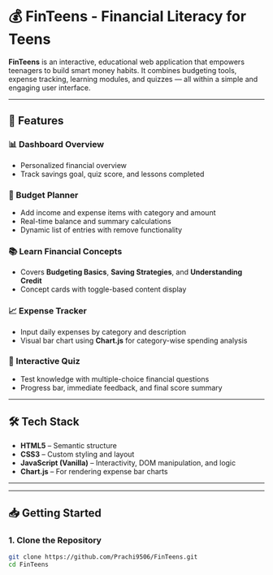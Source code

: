 # 💰 FinTeens - Financial Literacy for Teens

**FinTeens** is an interactive, educational web application that empowers teenagers to build smart money habits. It combines budgeting tools, expense tracking, learning modules, and quizzes — all within a simple and engaging user interface.

---

## 🚀 Features

### 📊 Dashboard Overview
- Personalized financial overview
- Track savings goal, quiz score, and lessons completed

### 💸 Budget Planner
- Add income and expense items with category and amount
- Real-time balance and summary calculations
- Dynamic list of entries with remove functionality

### 📚 Learn Financial Concepts
- Covers **Budgeting Basics**, **Saving Strategies**, and **Understanding Credit**
- Concept cards with toggle-based content display

### 📈 Expense Tracker
- Input daily expenses by category and description
- Visual bar chart using **Chart.js** for category-wise spending analysis

### 🧠 Interactive Quiz
- Test knowledge with multiple-choice financial questions
- Progress bar, immediate feedback, and final score summary

---

## 🛠️ Tech Stack

- **HTML5** – Semantic structure
- **CSS3** – Custom styling and layout
- **JavaScript (Vanilla)** – Interactivity, DOM manipulation, and logic
- **Chart.js** – For rendering expense bar charts

---


---

## 📥 Getting Started

### 1. Clone the Repository

```bash
git clone https://github.com/Prachi9506/FinTeens.git
cd FinTeens


